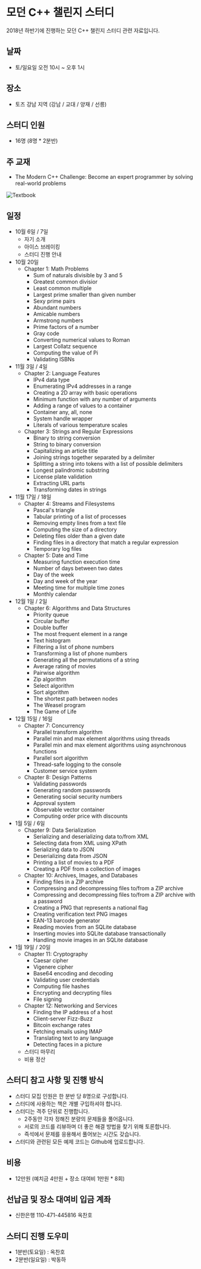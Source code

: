 # 모던 C++ 챌린지 스터디

2018년 하반기에 진행하는 모던 C++ 챌린지 스터디 관련 자료입니다.

## 날짜

- 토/일요일 오전 10시 ~ 오후 1시

## 장소

- 토즈 강남 지역 (강남 / 교대 / 양재 / 선릉)

## 스터디 인원

- 16명 (8명 * 2분반)

## 주 교재

- The Modern C++ Challenge: Become an expert programmer by solving real-world problems

![Textbook](./Textbook.png)

## 일정

- 10월 6일 / 7일
    - 자기 소개
    - 아이스 브레이킹
    - 스터디 진행 안내
- 10월 20일
    - Chapter 1: Math Problems
        - Sum of naturals divisible by 3 and 5
        - Greatest common divisior
        - Least common multiple
        - Largest prime smaller than given number
        - Sexy prime pairs
        - Abundant numbers
        - Amicable numbers
        - Armstrong numbers
        - Prime factors of a number
        - Gray code
        - Converting numerical values to Roman
        - Largest Collatz sequence
        - Computing the value of Pi
        - Validating ISBNs
- 11월 3일 / 4일
    - Chapter 2: Language Features
        - IPv4 data type
        - Enumerating IPv4 addresses in a range
        - Creating a 2D array with basic operations
        - Minimum function with any number of arguments
        - Adding a range of values to a container
        - Container any, all, none
        - System handle wrapper
        - Literals of various temperature scales
    - Chapter 3: Strings and Regular Expressions
        - Binary to string conversion
        - String to binary conversion
        - Capitalizing an article title
        - Joining strings together separated by a delimiter
        - Splitting a string into tokens with a list of possible delimiters
        - Longest palindromic substring
        - License plate validation
        - Extracting URL parts
        - Transforming dates in strings    
- 11월 17일 / 18일
    - Chapter 4: Streams and Filesystems
        - Pascal's triangle
        - Tabular printing of a list of processes
        - Removing empty lines from a text file
        - Computing the size of a directory
        - Deleting files older than a given date
        - Finding files in a directory that match a regular expression
        - Temporary log files
    - Chapter 5: Date and Time
        - Measuring function execution time
        - Number of days between two dates
        - Day of the week
        - Day and week of the year
        - Meeting time for multiple time zones
        - Monthly calendar
- 12월 1일 / 2일
    - Chapter 6: Algorithms and Data Structures
        - Priority queue
        - Circular buffer
        - Double buffer
        - The most frequent element in a range
        - Text histogram
        - Filtering a list of phone numbers
        - Transforming a list of phone numbers
        - Generating all the permutations of a string
        - Average rating of movies
        - Pairwise algorithm
        - Zip algorithm
        - Select algorithm
        - Sort algorithm
        - The shortest path between nodes
        - The Weasel program
        - The Game of Life
- 12월 15일 / 16일
    - Chapter 7: Concurrency
        - Parallel transform algorithm
        - Parallel min and max element algorithms using threads
        - Parallel min and max element algorithms using asynchronous functions
        - Parallel sort algorithm
        - Thread-safe logging to the console
        - Customer service system
    - Chapter 8: Design Patterns
        - Validating passwords
        - Generating random passwords
        - Generating social security numbers
        - Approval system
        - Observable vector container
        - Computing order price with discounts
- 1월 5일 / 6일
    - Chapter 9: Data Serialization
        - Serializing and deserializing data to/from XML
        - Selecting data from XML using XPath
        - Serializing data to JSON
        - Deserializing data from JSON
        - Printing a list of movies to a PDF
        - Creating a PDF from a collection of images
    - Chapter 10: Archives, Images, and Databases
        - Finding files in a ZIP archive
        - Compressing and decompressing files to/from a ZIP archive
        - Compressing and decompressing files to/from a ZIP archive with a password
        - Creating a PNG that represents a national flag
        - Creating verification text PNG images
        - EAN-13 barcode generator
        - Reading movies from an SQLite database
        - Inserting movies into SQLite database transactionally
        - Handling movie images in an SQLite database
- 1월 19일 / 20일
    - Chapter 11: Cryptography
        - Caesar cipher
        - Vigenere cipher
        - Base64 encoding and decoding
        - Validating user credentials
        - Computing file hashes
        - Encrypting and decrypting files
        - File signing
    - Chapter 12: Networking and Services
        - Finding the IP address of a host
        - Client-server Fizz-Buzz
        - Bitcoin exchange rates
        - Fetching emails using IMAP
        - Translating text to any language
        - Detecting faces in a picture
    - 스터디 마무리
    - 비용 정산

## 스터디 참고 사항 및 진행 방식

- 스터디 모집 인원은 한 분반 당 8명으로 구성합니다.
- 스터디에 사용하는 책은 개별 구입하셔야 합니다.
- 스터디는 격주 단위로 진행합니다.
    - 2주동안 각자 정해진 분량의 문제들을 풀어옵니다.
    - 서로의 코드를 리뷰하며 더 좋은 해결 방법을 찾기 위해 토론합니다.
    - 즉석에서 문제를 응용해서 풀어보는 시간도 갖습니다.
- 스터디와 관련된 모든 예제 코드는 Github에 업로드합니다.

## 비용

- 12만원 (예치금 4만원 + 장소 대여비 1만원 * 8회)

## 선납금 및 장소 대여비 입금 계좌

- 신한은행 110-471-445816 옥찬호

## 스터디 진행 도우미

- 1분반(토요일) : 옥찬호
- 2분반(일요일) : 박동하